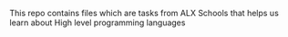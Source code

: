 This repo contains files which are tasks from ALX Schools that helps us learn about High level programming languages
